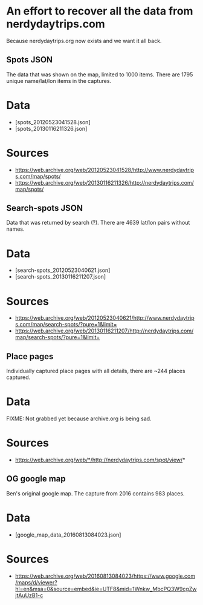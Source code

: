 An effort to recover all the data from nerdydaytrips.com
========================================================

Because nerdydaytrips.org now exists and we want it all back.

Spots JSON
----------
The data that was shown on the map, limited to 1000 items. There are 1795 unique name/lat/lon items in the captures.

# Data
* [spots_20120523041528.json]
* [spots_20130116211326.json]

# Sources
* https://web.archive.org/web/20120523041528/http://www.nerdydaytrips.com/map/spots/
* https://web.archive.org/web/20130116211326/http://nerdydaytrips.com/map/spots/

Search-spots JSON
-----------------
Data that was returned by search (?). There are 4639 lat/lon pairs without names.

# Data
* [search-spots_20120523040621.json]
* [search-spots_20130116211207.json]

# Sources
* https://web.archive.org/web/20120523040621/http://www.nerdydaytrips.com/map/search-spots/?pure=1&limit=
* https://web.archive.org/web/20130116211207/http://nerdydaytrips.com/map/search-spots/?pure=1&limit=

Place pages
-----------
Individually captured place pages with all details, there are ~244 places captured.

# Data
FIXME: Not grabbed yet because archive.org is being sad.

# Sources
* https://web.archive.org/web/*/http://nerdydaytrips.com/spot/view/*

OG google map
-------------
Ben's original google map. The capture from 2016 contains 983 places.

# Data
* [google_map_data_20160813084023.json]

# Sources
* https://web.archive.org/web/20160813084023/https://www.google.com/maps/d/viewer?hl=en&msa=0&source=embed&ie=UTF8&mid=1Wnkw_MbcPQ3W9cgZwjtAuUzB1-c
